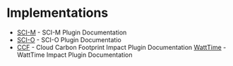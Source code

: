 # Implementations

* [SCI-M](./sci-m.md) - SCI-M Plugin Documentation
* [SCI-O](./sci-o.md) - SCI-O Plugin Documentatio
* [CCF](./ccf.md) - Cloud Carbon Footprint Impact Plugin Documentation
[WattTime](./watttime.md) - WattTime Impact Plugin Documentation
